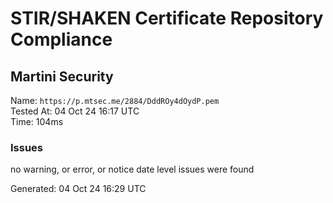 # STIR/SHAKEN Certificate Repository Compliance

## Martini Security

Name: `https://p.mtsec.me/2884/DddROy4dOydP.pem`\
Tested At: 04 Oct 24 16:17 UTC\
Time: 104ms

### Issues

no warning, or error, or notice date level issues were found

Generated: 04 Oct 24 16:29 UTC
